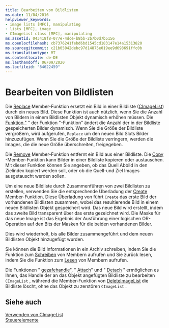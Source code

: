 ```yaml
---
title: Bearbeiten von Bildlisten
ms.date: 11/04/2016
helpviewer_keywords:
- image lists [MFC], manipulating
- lists [MFC], image
- CImageList class [MFC], manipulating
ms.assetid: 043418f8-077e-4dce-b8bb-2b7b0d7b5156
ms.openlocfilehash: cb7376241febd6bd1545cd183147e14a15313820
ms.sourcegitcommit: c21b05042debc97d14875e019ee9d698691ffc0b
ms.translationtype: MT
ms.contentlocale: de-DE
ms.lasthandoff: 06/09/2020
ms.locfileid: "84622459"
---
```

# <a name="manipulating-image-lists"></a>Bearbeiten von Bildlisten

Die [Replace](reference/cimagelist-class.md#replace) Member-Funktion ersetzt ein Bild in einer Bildliste ([CImageList](reference/cimagelist-class.md)) durch ein neues Bild. Diese Funktion ist auch nützlich, wenn Sie die Anzahl von Bildern in einem Bildlisten Objekt dynamisch erhöhen müssen. Die [Funktion "](reference/cimagelist-class.md#setimagecount) " der Funktion "-Funktion" ändert die Anzahl der in der Bildliste gespeicherten Bilder dynamisch. Wenn Sie die Größe der Bildliste vergrößern, wird aufgerufen, `Replace` um den neuen Bild Slots Bilder hinzuzufügen. Wenn Sie die Größe der Bildliste verringern, werden die Images, die die neue Größe überschreiten, freigegeben.

Die [Remove](reference/cimagelist-class.md#remove) Member-Funktion entfernt ein Bild aus einer Bildliste. Die [Copy](reference/cimagelist-class.md#copy) -Member-Funktion kann Bilder in einer Bildliste kopieren oder austauschen. Mit dieser Funktion können Sie angeben, ob das Quell Abbild in den Zielindex kopiert werden soll, oder ob die Quell-und Ziel Images ausgetauscht werden sollen.

Um eine neue Bildliste durch Zusammenführen von zwei Bildlisten zu erstellen, verwenden Sie die entsprechende Überladung der [Create](reference/cimagelist-class.md#create) Member-Funktion. Diese Überladung von führt `Create` das erste Bild der vorhandenen Bildlisten zusammen, wobei das resultierende Bild in einem neuen Bildlisten Objekt gespeichert wird. Das neue Bild wird erstellt, indem das zweite Bild transparent über das erste gezeichnet wird. Die Maske für das neue Image ist das Ergebnis der Ausführung einer logischen OR-Operation auf den Bits der Masken für die beiden vorhandenen Bilder.

Dies wird wiederholt, bis alle Bilder zusammengeführt und dem neuen Bildlisten Objekt hinzugefügt wurden.

Sie können die Bild Informationen in ein Archiv schreiben, indem Sie die Funktion zum [Schreiben](reference/cimagelist-class.md#write) von Membern aufrufen und Sie zurück lesen, indem Sie die Funktion zum [Lesen](reference/cimagelist-class.md#read) von Membern aufrufen.

Die Funktionen " [gezafehandle](reference/cimagelist-class.md#getsafehandle)", " [Attach](reference/cimagelist-class.md#attach)" und " [Detach](reference/cimagelist-class.md#detach) " ermöglichen es Ihnen, das Handle der an das Objekt angefügten Bildliste zu bearbeiten `CImageList` , während die Member-Funktion von [DeleteImageList](reference/cimagelist-class.md#deleteimagelist) die Bildliste löscht, ohne das Objekt zu zerstören `CImageList` .

## <a name="see-also"></a>Siehe auch

[Verwenden von CImageList](using-cimagelist.md)<br/>
[Steuerelemente](controls-mfc.md)
